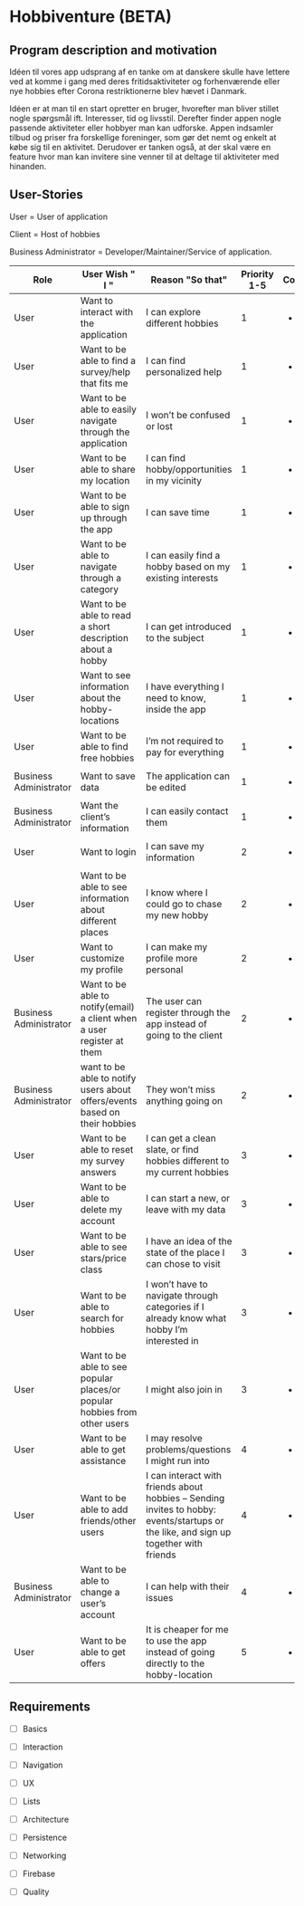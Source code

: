 # Hobbiventure (BETA)

## Program description and motivation
Idéen til vores app udsprang af en tanke om at danskere skulle have lettere ved at komme i gang med deres fritidsaktiviteter og forhenværende eller nye hobbies efter Corona restriktionerne blev hævet i Danmark. 

Idéen er at man til en start opretter en bruger, hvorefter man bliver stillet nogle spørgsmål ift. Interesser, tid og livsstil. Derefter finder appen nogle passende aktiviteter eller hobbyer man kan udforske. Appen indsamler tilbud og priser fra forskellige foreninger, som gør det nemt og enkelt at købe sig til en aktivitet. Derudover er tanken også, at der skal være en feature hvor man kan invitere sine venner til at deltage til aktiviteter med hinanden. 


## User-Stories

User = User of application

Client = Host of hobbies

Business Administrator = Developer/Maintainer/Service of application.


| Role         | User Wish " I "   | Reason "So that"       | Priority  1-5   | Completed |
| ------------ | ------------- | ------------ | ------------ | ------------ |
| User         | Want to interact with the application  | I can explore different hobbies| 1 |<ul><li>[ ] </li></ul>|
| User         | Want to be able to find a survey/help that fits me | I can find personalized help | 1 |<ul><li>[ ] </li></ul>|
| User         | Want to be able to easily navigate through the application  | I won’t be confused or lost | 1 |<ul><li>[ ] </li></ul>|
| User         | Want to be able to share my location  |  I can find hobby/opportunities in my vicinity | 1 |<ul><li>[ ] </li></ul>|
| User         | Want to be able to sign up through the app  | I can save time | 1 |<ul><li>[ ] </li></ul>|
| User         | Want to be able to navigate through a category  | I can easily find a hobby based on my existing interests | 1 |<ul><li>[ ] </li></ul>|
| User         | Want to be able to read a short description about a hobby  |  I can get introduced to the subject | 1 |<ul><li>[ ] </li></ul>|
| User         | Want to see information about the hobby-locations  |  I have everything I need to know, inside the app | 1 |<ul><li>[ ] </li></ul>|
| User         | Want to be able to find free hobbies  | I’m not required to pay for everything | 1 |<ul><li>[ ] </li></ul>|
| Business Administrator | Want to save data  | The application can be edited | 1 |<ul><li>[ ] </li></ul>|
| Business Administrator | Want the client’s information  | I can easily contact them | 1 |<ul><li>[ ] </li></ul>|
| User         | Want to login  | I can save my information | 2 |<ul><li>[ ] </li></ul>|
| User         | Want to be able to see information about different places  | I know where I could go to chase my new hobby | 2 |<ul><li>[ ] </li></ul>|
| User         | Want to customize my profile  | I can make my profile more personal | 2 |<ul><li>[ ] </li></ul>|
| Business Administrator | Want to be able to notify(email) a client when a user register at them  | The user can register through the app instead of going to the client | 2 |<ul><li>[ ] </li></ul>|
| Business Administrator | want to be able to notify users about offers/events based on their hobbies  | They won’t miss anything going on | 2 |<ul><li>[ ] </li></ul>|
| User         | Want to be able to reset my survey answers  | I can get a clean slate, or find hobbies different to my current hobbies | 3 |<ul><li>[ ] </li></ul>|
| User         | Want to be able to delete my account  | I can start a new, or leave with my data | 3 |<ul><li>[ ] </li></ul>|
| User         | Want to be able to see stars/price class  | I have an idea of the state of the place I can chose to visit | 3 |<ul><li>[ ] </li></ul>|
| User         | Want to be able to search for hobbies  | I won’t have to navigate through categories if I already know what hobby I’m interested in | 3 |<ul><li>[ ] </li></ul>|
| User         | Want to be able to see popular places/or popular hobbies from other users  | I might also join in | 3 |<ul><li>[ ] </li></ul>|
| User         | Want to be able to get assistance  | I may resolve problems/questions I might run into | 4 |<ul><li>[ ] </li></ul>|
| User         | Want to be able to add friends/other users  | I can interact with friends about hobbies – Sending invites to hobby: events/startups or the like, and sign up together with friends | 4 |<ul><li>[ ] </li></ul>|
| Business Administrator | Want to be able to change a user’s account  |  I can help with their issues | 4 |<ul><li>[ ] </li></ul>|
| User         | Want to be able to get offers  | It is cheaper for me to use the app instead of going directly to the hobby-location | 5 |<ul><li>[ ] </li></ul>|


## Requirements
- [ ] Basics
- [ ] Interaction
- [ ] Navigation
- [ ] UX
- [ ] Lists
- [ ] Architecture
- [ ] Persistence
- [ ] Networking
- [ ] Firebase
- [ ] Quality





